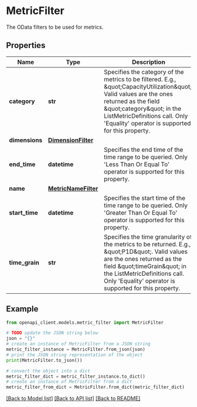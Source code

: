 # MetricFilter

The OData filters to be used for metrics.

## Properties

Name | Type | Description | Notes
------------ | ------------- | ------------- | -------------
**category** | **str** | Specifies the category of the metrics to be filtered. E.g., \&quot;CapacityUtilization\&quot;. Valid values are the ones returned as the field \&quot;category\&quot; in the ListMetricDefinitions call. Only &#39;Equality&#39; operator is supported for this property. | 
**dimensions** | [**DimensionFilter**](DimensionFilter.md) |  | [optional] 
**end_time** | **datetime** | Specifies the end time of the time range to be queried. Only &#39;Less Than Or Equal To&#39; operator is supported for this property. | [optional] 
**name** | [**MetricNameFilter**](MetricNameFilter.md) |  | [optional] 
**start_time** | **datetime** | Specifies the start time of the time range to be queried. Only &#39;Greater Than Or Equal To&#39; operator is supported for this property. | [optional] 
**time_grain** | **str** | Specifies the time granularity of the metrics to be returned. E.g., \&quot;P1D\&quot;. Valid values are the ones returned as the field \&quot;timeGrain\&quot; in the ListMetricDefinitions call. Only &#39;Equality&#39; operator is supported for this property. | [optional] 

## Example

```python
from openapi_client.models.metric_filter import MetricFilter

# TODO update the JSON string below
json = "{}"
# create an instance of MetricFilter from a JSON string
metric_filter_instance = MetricFilter.from_json(json)
# print the JSON string representation of the object
print(MetricFilter.to_json())

# convert the object into a dict
metric_filter_dict = metric_filter_instance.to_dict()
# create an instance of MetricFilter from a dict
metric_filter_from_dict = MetricFilter.from_dict(metric_filter_dict)
```
[[Back to Model list]](../README.md#documentation-for-models) [[Back to API list]](../README.md#documentation-for-api-endpoints) [[Back to README]](../README.md)


